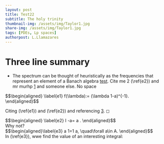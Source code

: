 ```yaml
---
layout: post
title: Test22
subtitle: The holy trinity
thumbnail-img: /assets/img/Taylor1.jpg
share-img: /assets/img/Taylor1.jpg
tags: [PDEs, Lp spaces]
authorpost: L.Llamazares
---
```


#  Three line summary

-   The spectrum can be thought of heuristically as the frequencies that
   represent an element of a Banach algebra
   [test](https://nowheredifferentiable.com/2023-01-29-PDE-1/#:~:text=the%20Fourier%20transform-,The,-study%20of%20the).
   Cite me 2 (\ref{e2})  and
   mr murhp [1](https://link.springer.com/book/10.1007/978-1-4612-0949-2) and someone else. No space

   <div>
    $$\begin{aligned}
   \label{e1}
   			f(\lambda):= (\lambda 1-a)^{-1}.
   \end{aligned}$$
   </div>

 Citing (\ref{e1})  and (\ref{e2})
and referencing [3](https://link.springer.com/book/10.1007/978-1-4612-0949-2). ◻
<div>
 $$\begin{aligned}
\label{e2}
			I -a= a   .
\end{aligned}$$
</div>
Why not?

<div>
 $$\begin{aligned}\label{e3}
  a 1=1 a, \quad\forall a\in A.
\end{aligned}$$
</div>
In (\ref{e3}), wwe find the value of an interesting integral:
